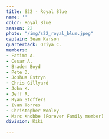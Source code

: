 ```yaml
---
title: S22 - Royal Blue
name: ''
color: Royal Blue
season: 22
photo: "/img/s22_royal_blue.jpeg"
captain: Sean Karson
quarterback: Oriya C.
members:
- Fatima A.
- Cesar A.
- Braden Boyd
- Pete D.
- Joshua Estryn
- Chris Gillyard
- John K.
- Jeff R.
- Ryan Stoffers
- Ivan Torres
- Christopher Wooley
- Marc Knobbe (Forever Family member)
division: Kiki

---
```

